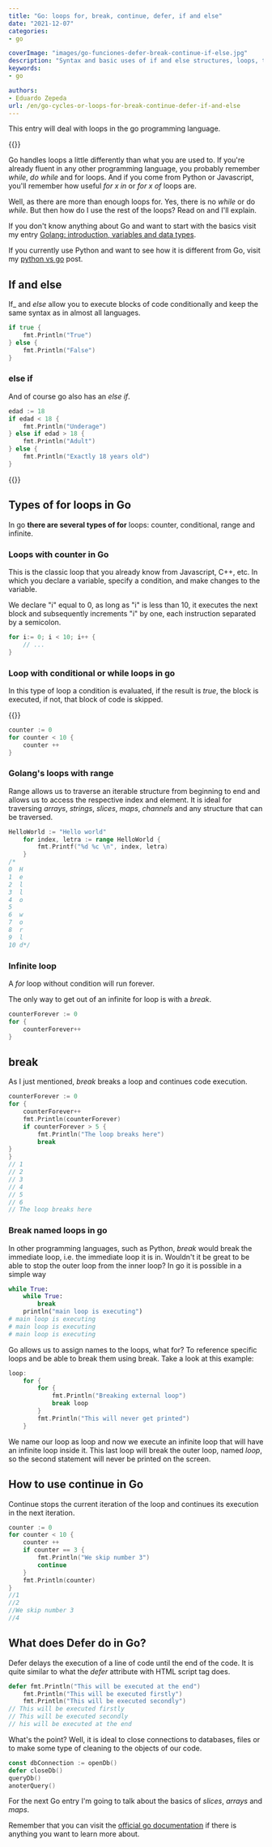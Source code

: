```yaml
---
title: "Go: loops for, break, continue, defer, if and else"
date: "2021-12-07"
categories:
- go

coverImage: "images/go-funciones-defer-break-continue-if-else.jpg"
description: "Syntax and basic uses of if and else structures, loops, their types, break, continue and defer in the go programming language."
keywords:
- go

authors:
- Eduardo Zepeda
url: /en/go-cycles-or-loops-for-break-continue-defer-if-and-else
---
```


This entry will deal with loops in the go programming language.

{{<box link="/en/pages/go-programming-language-tutorial/" image="https://res.cloudinary.com/dwrscezd2/image/upload/v1717959563/Go_gopher_favicon_uzxa20.svg" type="info" message="Hey! did you know that I wrote a completely Free Go programming language tutorial?, you can find it directly in the top menu bar or clicking this box.">}}

Go handles loops a little differently than what you are used to. If you're already fluent in any other programming language, you probably remember _while_, _do while_ and for loops. And if you come from Python or Javascript, you'll remember how useful _for x in_ or _for x of_ loops are.

Well, as there are more than enough loops for. Yes, there is no _while_ or do _while_. But then how do I use the rest of the loops? Read on and I'll explain.

If you don't know anything about Go and want to start with the basics visit my entry [Golang: introduction, variables and data types](/en/go-programming-language-introduction-to-variables-and-data-types/).

If you currently use Python and want to see how it is different from Go, visit my [python vs go](/en/python-vs-go-go-which-is-the-best-programming-language/) post.

## If and else

If_ and _else_ allow you to execute blocks of code conditionally and keep the same syntax as in almost all languages.

```go
if true {
    fmt.Println("True")
} else {
    fmt.Println("False")
}
```

### else if

And of course go also has an _else if_.

```go
edad := 18
if edad < 18 {
    fmt.Println("Underage")
} else if edad > 18 {
    fmt.Println("Adult")
} else {
    fmt.Println("Exactly 18 years old")
}
```

{{<ad>}}

## Types of for loops in Go

In go **there are several types of for** loops: counter, conditional, range and infinite.

### Loops with counter in Go

This is the classic loop that you already know from Javascript, C++, etc. In which you declare a variable, specify a condition, and make changes to the variable.

We declare "i" equal to 0, as long as "i" is less than 10, it executes the next block and subsequently increments "i" by one, each instruction separated by a semicolon.

```go
for i:= 0; i < 10; i++ {
    // ...
}
```

### Loop with conditional or while loops in go

In this type of loop a condition is evaluated, if the result is _true_, the block is executed, if not, that block of code is skipped. 

{{<box type="info" message="This type of for loop would be the equivalent of the while loop in another programming languages">}}


```go
counter := 0
for counter < 10 {
    counter ++
}
```

### Golang's loops with range

Range allows us to traverse an iterable structure from beginning to end and allows us to access the respective index and element. It is ideal for traversing _arrays_, _strings_, _slices_, _maps_, _channels_ and any structure that can be traversed.

```go
HelloWorld := "Hello world"
    for index, letra := range HelloWorld {
    	fmt.Printf("%d %c \n", index, letra)
    }
/*
0  H 
1  e 
2  l 
3  l 
4  o  
5   
6  w 
7  o 
8  r 
9  l
10 d*/
```

### Infinite loop

A _for_ loop without condition will run forever.

The only way to get out of an infinite for loop is with a _break_.

```go
counterForever := 0
for {
    counterForever++
}
```

## break

As I just mentioned, _break_ breaks a loop and continues code execution.

```go
counterForever := 0
for {
    counterForever++
    fmt.Println(counterForever)
    if counterForever > 5 {
        fmt.Println("The loop breaks here")
        break
}
}
// 1
// 2
// 3
// 4
// 5
// 6
// The loop breaks here
```

### Break named loops in go

In other programming languages, such as Python, _break_ would break the immediate loop, i.e. the immediate loop it is in. Wouldn't it be great to be able to stop the outer loop from the inner loop? In go it is possible in a simple way

```python
while True:
    while True:
        break
    println("main loop is executing")
# main loop is executing
# main loop is executing
# main loop is executing
```

Go allows us to assign names to the loops, what for? To reference specific loops and be able to break them using break. Take a look at this example:

```go
loop:
    for {
    	for {
    		fmt.Println("Breaking external loop")
    		break loop
    	}
    	fmt.Println("This will never get printed")
    }
```

We name our loop as loop and now we execute an infinite loop that will have an infinite loop inside it. This last loop will break the outer loop, named _loop_, so the second statement will never be printed on the screen.

## How to use continue in Go

Continue stops the current iteration of the loop and continues its execution in the next iteration.

```go
counter := 0
for counter < 10 {
    counter ++
    if counter == 3 {
        fmt.Println("We skip number 3")
        continue
    }
    fmt.Println(counter)
}
//1
//2
//We skip number 3
//4
```

## What does Defer do in Go?

Defer delays the execution of a line of code until the end of the code. It is quite similar to what the _defer_ attribute with HTML script tag does.

```go
defer fmt.Println("This will be executed at the end")
    fmt.Println("This will be executed firstly")
    fmt.Println("This will be executed secondly")
// This will be executed firstly
// This will be executed secondly
// his will be executed at the end
```

What's the point? Well, it is ideal to close connections to databases, files or to make some type of cleaning to the objects of our code.

```go
const dbConnection := openDb()
defer closeDb()
queryDb()
anoterQuery()
```

For the next Go entry I'm going to talk about the basics of _slices_, _arrays_ and _maps_.

Remember that you can visit the [official go documentation](https://go.dev/doc/) if there is anything you want to learn more about.